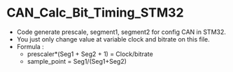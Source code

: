 # CAN_Calc_Bit_Timing_STM32
- Code generate prescale, segment1, segment2 for config CAN in STM32. 
- You just only change value at variable clock and bitrate on this file.
- Formula : 
  - prescaler*(Seg1 + Seg2 + 1) = Clock/bitrate
  - sample_point = Seg1/(Seg1+Seg2)

